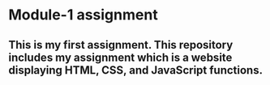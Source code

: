 # Module-1 assignment
## This is my first assignment. This repository includes my assignment which is a website displaying HTML, CSS, and JavaScript functions.
